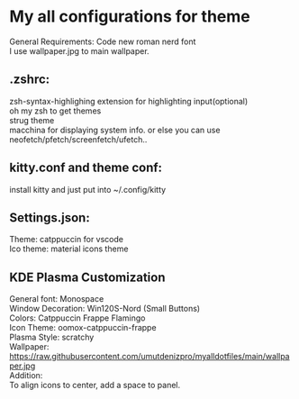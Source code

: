 # My all configurations for theme
General Requirements: Code new roman nerd font<br>
I use wallpaper.jpg to main wallpaper.
## .zshrc:
zsh-syntax-highlighing extension for highlighting input(optional)
<br>
oh my zsh to get themes
<br>
strug theme
<br>
macchina for displaying system info. or else you can use neofetch/pfetch/screenfetch/ufetch..
## kitty.conf and theme conf:
install kitty and just put into ~/.config/kitty
## Settings.json:
Theme: catppuccin for vscode
<br> Ico theme: material icons theme<br>
## KDE Plasma Customization
General font: Monospace<br>
Window Decoration: Win120S-Nord (Small Buttons)<br>
Colors: Catppuccin Frappe Flamingo<br>
Icon Theme: oomox-catppuccin-frappe <br>
Plasma Style: scratchy<br>
Wallpaper: https://raw.githubusercontent.com/umutdenizpro/myalldotfiles/main/wallpaper.jpg <br>
Addition:<br>
To align icons to center, add a space to panel.
